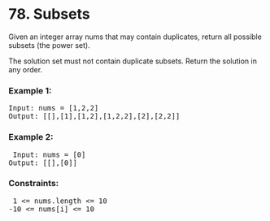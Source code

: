 # 78. Subsets

Given an integer array nums that may contain duplicates, return all possible subsets (the power set).

The solution set must not contain duplicate subsets. Return the solution in any order.

 

### Example 1:

<pre>Input: nums = [1,2,2]
Output: [[],[1],[1,2],[1,2,2],[2],[2,2]]</pre>

### Example 2:

<pre> Input: nums = [0]
Output: [[],[0]]</pre>
 

### Constraints:

<pre> 1 <= nums.length <= 10
-10 <= nums[i] <= 10</pre>
